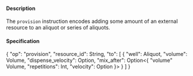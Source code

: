 #### **Description**
The `provision` instruction encodes adding some amount of an external resource to an aliquot or series of aliquots.

#### **Specification**
{
  "op": "provision",
  "resource_id": String,
  "to": [
    {
      "well": Aliquot,
      "volume": Volume,
      "dispense_velocity": Option<VolumeFlow>,
      "mix_after": Option<{
        "volume" Volume,
        "repetitions": Int,
        "velocity": Option<VolumeFlow>
      }>
    }
  ]
}
